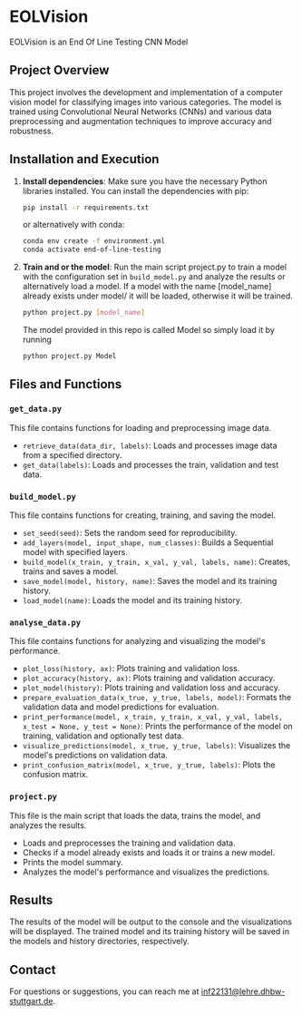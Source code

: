 # EOLVision
EOLVision is an End Of Line Testing CNN Model
## Project Overview

This project involves the development and implementation of a computer vision model for classifying images into various categories. The model is trained using Convolutional Neural Networks (CNNs) and various data preprocessing and augmentation techniques to improve accuracy and robustness.

## Installation and Execution

1. **Install dependencies**:
   Make sure you have the necessary Python libraries installed. You can install the dependencies with pip:
   ```bash
   pip install -r requirements.txt
   ```
   or alternatively with conda:

    ```bash
   conda env create -f environment.yml
   conda activate end-of-line-testing
   ```

3. **Train and or the model**:
    Run the main script project.py to train a model with the configuration set in `build_model.py` and analyze the results or alternatively load a model. If a model with the name [model_name] already exists under model/ it will be loaded, otherwise it will be trained.
   
    ```bash
   python project.py [model_name]
   ```

    The model provided in this repo is called Model so simply load it by running
    ```bash
   python project.py Model
   ```

## Files and Functions

### `get_data.py`

This file contains functions for loading and preprocessing image data.

- `retrieve_data(data_dir, labels)`: Loads and processes image data from a specified directory.
- `get_data(labels)`: Loads and processes the train, validation and test data.

### `build_model.py`

This file contains functions for creating, training, and saving the model.

- `set_seed(seed)`: Sets the random seed for reproducibility.
- `add_layers(model, input_shape, num_classes)`: Builds a Sequential model with specified layers.
- `build_model(x_train, y_train, x_val, y_val, labels, name)`: Creates, trains and saves a model.
- `save_model(model, history, name)`: Saves the model and its training history.
- `load_model(name)`: Loads the model and its training history.

### `analyse_data.py`

This file contains functions for analyzing and visualizing the model's performance.

- `plot_loss(history, ax)`: Plots training and validation loss.
- `plot_accuracy(history, ax)`: Plots training and validation accuracy.
- `plot_model(history)`: Plots training and validation loss and accuracy.
- `prepare_evaluation_data(x_true, y_true, labels, model)`: Formats the validation data and model predictions for evaluation.
- `print_performance(model, x_train, y_train, x_val, y_val, labels, x_test = None, y_test = None)`: Prints the performance of the model on training, validation and optionally test data.
- `visualize_predictions(model, x_true, y_true, labels)`: Visualizes the model's predictions on validation data.
- `print_confusion_matrix(model, x_true, y_true, labels)`: Plots the confusion matrix.

### `project.py`

This file is the main script that loads the data, trains the model, and analyzes the results.

- Loads and preprocesses the training and validation data.
- Checks if a model already exists and loads it or trains a new model.
- Prints the model summary.
- Analyzes the model's performance and visualizes the predictions.


## Results
The results of the model will be output to the console and the visualizations will be displayed. The trained model and its training history will be saved in the models and history directories, respectively.

## Contact
For questions or suggestions, you can reach me at inf22131@lehre.dhbw-stuttgart.de.

